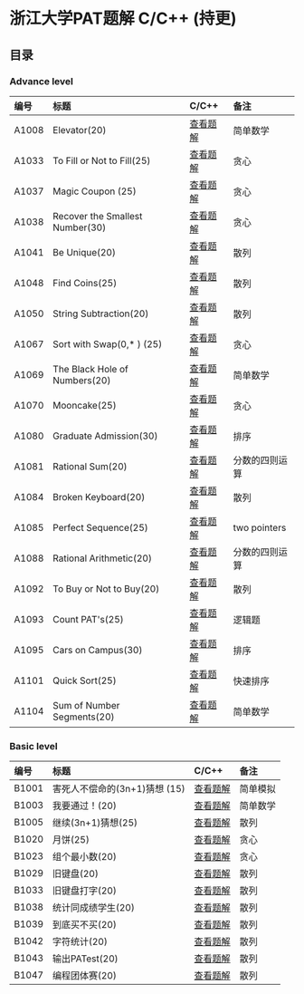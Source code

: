 # 浙江大学PAT题解 C/C++ (持更)

目录
-----
### Advance level
|编号|标题|C/C++|备注|
|:---|:---|:---|:---|
|A1008|Elevator(20)|[查看题解](https://github.com/shumhingping/PAT/blob/master/Advanced%20level/1008%20Elevator%20(20).cpp)|简单数学|
|A1033|To Fill or Not to Fill(25)|[查看题解](https://github.com/shumhingping/PAT/blob/master/Advanced%20level/1033%20To%20Fill%20or%20Not%20to%20Fill%20(25).cpp)|贪心|
|A1037|Magic Coupon (25)|[查看题解](https://github.com/shumhingping/PAT/blob/master/Advanced%20level/1037%20Magic%20Coupon%20(25).cpp)|贪心|
|A1038|Recover the Smallest Number(30)|[查看题解](https://github.com/shumhingping/PAT/blob/master/Advanced%20level/1038%20Recover%20the%20Smallest%20Number%20(30).cpp)|贪心|
|A1041|Be Unique(20)|[查看题解](https://github.com/shumhingping/PAT/blob/master/Advanced%20level/1041%20Be%20Unique%20(20).cpp)|散列|
|A1048|Find Coins(25)|[查看题解](https://github.com/shumhingping/PAT/blob/master/Advanced%20level/1048%20Find%20Coins%20(25).cpp)|散列|
|A1050|String Subtraction(20)|[查看题解](https://github.com/shumhingping/PAT/blob/master/Advanced%20level/1050%20String%20Subtraction%20(20).cpp)|散列|
|A1067|Sort with Swap(0,* ) (25)|[查看题解](https://github.com/shumhingping/PAT/blob/master/Advanced%20level/1067%20Sort%20with%20Swap(0%2C*)%20(25).cpp)|贪心|
|A1069|The Black Hole of Numbers(20)|[查看题解](https://github.com/shumhingping/PAT/blob/master/Advanced%20level/1069%20The%20Black%20Hole%20of%20Numbers(20).cpp)|简单数学|
|A1070|Mooncake(25)|[查看题解](https://github.com/shumhingping/PAT/blob/master/Advanced%20level/1070%20Mooncake%20(25).cpp)|贪心|
|A1080|Graduate Admission(30)|[查看题解](https://github.com/shumhingping/PAT/blob/master/Advanced%20level/1080%20Graduate%20Admission%20(30).cpp)|排序|
|A1081|Rational Sum(20)|[查看题解](https://github.com/shumhingping/PAT/blob/master/Advanced%20level/1081%20Rational%20Sum(20).cpp)|分数的四则运算|
|A1084|Broken Keyboard(20)|[查看题解](https://github.com/shumhingping/PAT/blob/master/Advanced%20level/1084%20Broken%20Keyboard%20(20).cpp)|散列|
|A1085|Perfect Sequence(25)|[查看题解](https://github.com/shumhingping/PAT/blob/master/Advanced%20level/1085%20Perfect%20Sequence(25).cpp)|two pointers|
|A1088|Rational Arithmetic(20)|[查看题解](https://github.com/shumhingping/PAT/blob/master/Advanced%20level/1088%20Rational%20Arithmetic(20).cpp)|分数的四则运算|
|A1092|To Buy or Not to Buy(20)|[查看题解](https://github.com/shumhingping/PAT/blob/master/Advanced%20level/1092%20To%20Buy%20or%20Not%20to%20Buy%20(20).cpp)|散列|
|A1093|Count PAT's(25)|[查看题解](https://github.com/shumhingping/PAT/blob/master/Advanced%20level/1093%20Count%20PAT's(25).cpp)|逻辑题|
|A1095|Cars on Campus(30)|[查看题解](https://github.com/shumhingping/PAT/blob/master/Advanced%20level/1080%20Graduate%20Admission%20(30).cpp)|排序|
|A1101|Quick Sort(25)|[查看题解](https://github.com/shumhingping/PAT/blob/master/Advanced%20level/1101%20Quick%20Sort(25).cpp)|快速排序|
|A1104|Sum of Number Segments(20)|[查看题解](https://github.com/shumhingping/PAT/blob/master/Advanced%20level/1104%20Sum%20of%20Number%20Segments(20).cpp)|简单数学|

### Basic level
|编号|标题|C/C++|备注|
|:---|:---|:---|:---|
|B1001|害死人不偿命的(3n+1)猜想 (15)|[查看题解](https://github.com/shumhingping/PAT/blob/master/Basic%20level/1001%20%E5%AE%B3%E6%AD%BB%E4%BA%BA%E4%B8%8D%E5%81%BF%E5%91%BD%E7%9A%84(3n%2B1)%E7%8C%9C%E6%83%B3%20%20(15))|简单模拟|
|B1003|我要通过！(20)|[查看题解](https://github.com/shumhingping/PAT/blob/master/Basic%20level/1003%20%E6%88%91%E8%A6%81%E9%80%9A%E8%BF%87%EF%BC%81(20).cpp)|简单数学|
|B1005|继续(3n+1)猜想(25)|[查看题解](https://github.com/shumhingping/PAT/blob/master/Basic%20level/1005%20%E7%BB%A7%E7%BB%AD(3n%2B1)%E7%8C%9C%E6%83%B3%20(25).cpp)|散列|
|B1020|月饼(25)|[查看题解](https://github.com/shumhingping/PAT/blob/master/Basic%20level/1020%20%E6%9C%88%E9%A5%BC%20(25).cpp)|贪心|
|B1023|组个最小数(20)|[查看题解](https://github.com/shumhingping/PAT/blob/master/Basic%20level/1023%20%E7%BB%84%E4%B8%AA%E6%9C%80%E5%B0%8F%E6%95%B0(20).cpp)|贪心|
|B1029|旧键盘(20)|[查看题解](https://github.com/shumhingping/PAT/blob/master/Basic%20level/1029%20%E6%97%A7%E9%94%AE%E7%9B%98(20))|散列|
|B1033|旧键盘打字(20)|[查看题解](https://github.com/shumhingping/PAT/blob/master/Basic%20level/1033%20%E6%97%A7%E9%94%AE%E7%9B%98%E6%89%93%E5%AD%97%EF%BC%8820%20%EF%BC%89.cpp)|散列|
|B1038|统计同成绩学生(20)|[查看题解](https://github.com/shumhingping/PAT/blob/master/Basic%20level/1038%20%E7%BB%9F%E8%AE%A1%E5%90%8C%E6%88%90%E7%BB%A9%E5%AD%A6%E7%94%9F(20).cpp)|散列|
|B1039|到底买不买(20)|[查看题解](https://github.com/shumhingping/PAT/blob/master/Basic%20level/1039%20%E5%88%B0%E5%BA%95%E4%B9%B0%E4%B8%8D%E4%B9%B0(20).cpp)|散列|
|B1042|字符统计(20)|[查看题解](https://github.com/shumhingping/PAT/blob/master/Basic%20level/1042%20%E5%AD%97%E7%AC%A6%E7%BB%9F%E8%AE%A1(20).cpp)|散列|
|B1043|输出PATest(20)|[查看题解](https://github.com/shumhingping/PAT/blob/master/Basic%20level/1043%20%E8%BE%93%E5%87%BAPATest(20).cpp)|散列|
|B1047|编程团体赛(20)|[查看题解](https://github.com/shumhingping/PAT/blob/master/Basic%20level/1047%20%E7%BC%96%E7%A8%8B%E5%9B%A2%E4%BD%93%E8%B5%9B(20).cpp)|散列|
